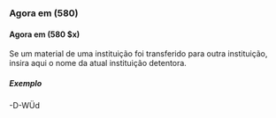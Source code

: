 ### Agora em (580)

#### Agora em (580 $x)
Se um material de uma instituição foi transferido para outra instituição, insira aqui o nome da atual instituição detentora.

##### Exemplo
-D-WÜd
